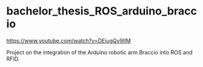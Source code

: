 # bachelor_thesis_ROS_arduino_braccio

https://www.youtube.com/watch?v=DEiugQy9lIM


Project on the integration of the Arduino robotic arm Braccio into ROS and RFID.
